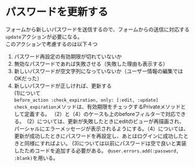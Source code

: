 # パスワードを更新する
フォームから新しいパスワードを送信するので、フォームからの送信に対応する```update```アクションが必要になる。<br>
このアクションで考慮するのは以下４つ
1. パスワード再設定の有効期限が切れていないか<br>
2. 無効なパスワードであれば失敗させる（失敗した理由も表示する）<br>
3. 新しいパスワードが空文字列になっていないか（ユーザー情報の編集ではOKだった）<br>
4. 新しいパスワードが正しければ、更新する<br>
(1)について<br>
```before_action :check_expiration, only: [:edit, :update] ```<br>
```check_expiration```メソッドは、有効期限をチェックするPrivateメソッドとして定義する。
（2）と（4）のケースも上のbeforeフィルターで対応できる。　(2）については、更新が失敗したときにeditのビューが再描画され、
パーシャルにエラーメッセージが表示されるようにする。（4）については、更新が成功したときにパスワードを再設定し、あとはログインに成功したときと同様にすればよい。
(3)については以前にパスワードは空で良いと実装したためコードを追加する必要がある。
```@user.errors.add(:password, :blank)```を用いる。
